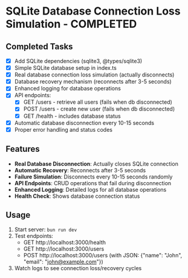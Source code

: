 # SQLite Database Connection Loss Simulation - COMPLETED

## Completed Tasks
- [x] Add SQLite dependencies (sqlite3, @types/sqlite3)
- [x] Simple SQLite database setup in index.ts
- [x] Real database connection loss simulation (actually disconnects)
- [x] Database recovery mechanism (reconnects after 3-5 seconds)
- [x] Enhanced logging for database operations
- [x] API endpoints:
  - [x] GET /users - retrieve all users (fails when db disconnected)
  - [x] POST /users - create new user (fails when db disconnected)
  - [x] GET /health - includes database status
- [x] Automatic database disconnection every 10-15 seconds
- [x] Proper error handling and status codes

## Features
- **Real Database Disconnection**: Actually closes SQLite connection
- **Automatic Recovery**: Reconnects after 3-5 seconds
- **Failure Simulation**: Disconnects every 10-15 seconds randomly
- **API Endpoints**: CRUD operations that fail during disconnection
- **Enhanced Logging**: Detailed logs for all database operations
- **Health Check**: Shows database connection status

## Usage
1. Start server: `bun run dev`
2. Test endpoints:
   - GET http://localhost:3000/health
   - GET http://localhost:3000/users
   - POST http://localhost:3000/users (with JSON: {"name": "John", "email": "john@example.com"})
3. Watch logs to see connection loss/recovery cycles
